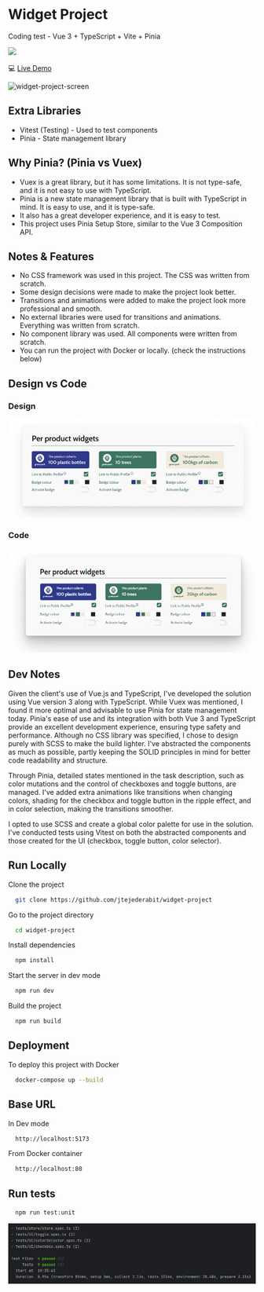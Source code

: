 # Widget Project

Coding test - Vue 3 + TypeScript + Vite + Pinia

<img src="https://skillicons.dev/icons?i=vue,typescript,pinia,vite,vitest,css" />



:computer: [Live Demo](https://widget-project-nine.vercel.app/)

![widget-project-screen](https://github.com/jtejederabit/widget-project/assets/130762129/b00f3eff-d97a-4f98-92a2-cd063652d533)


## Extra Libraries

- Vitest (Testing) - Used to test components
- Pinia - State management library

## Why Pinia? (Pinia vs Vuex)

- Vuex is a great library, but it has some limitations. It is not type-safe, and it is not easy to use with TypeScript.
- Pinia is a new state management library that is built with TypeScript in mind. It is easy to use, and it is type-safe.
- It also has a great developer experience, and it is easy to test.
- This project uses Pinia Setup Store, similar to the Vue 3 Composition API.

## Notes & Features

- No CSS framework was used in this project. The CSS was written from scratch.
- Some design decisions were made to make the project look better.
- Transitions and animations were added to make the project look more professional and smooth.
- No external libraries were used for transitions and animations. Everything was written from scratch.
- No component library was used. All components were written from scratch.
- You can run the project with Docker or locally. (check the instructions below)

## Design vs Code

### **Design**

![img_2.png](img_2.png)

### **Code**

![img_4.png](img_4.png)

## Dev Notes
Given the client's use of Vue.js and TypeScript, I've developed the solution using Vue version 3 along with TypeScript. While Vuex was mentioned, I found it more optimal and advisable to use Pinia for state management today. Pinia's ease of use and its integration with both Vue 3 and TypeScript provide an excellent development experience, ensuring type safety and performance. Although no CSS library was specified, I chose to design purely with SCSS to make the build lighter. I've abstracted the components as much as possible, partly keeping the SOLID principles in mind for better code readability and structure.

Through Pinia, detailed states mentioned in the task description, such as color mutations and the control of checkboxes and toggle buttons, are managed. I've added extra animations like transitions when changing colors, shading for the checkbox and toggle button in the ripple effect, and in color selection, making the transitions smoother.

I opted to use SCSS and create a global color palette for use in the solution. I've conducted tests using Vitest on both the abstracted components and those created for the UI (checkbox, toggle button, color selector).

## Run Locally

Clone the project

```bash
  git clone https://github.com/jtejederabit/widget-project
```

Go to the project directory

```bash
  cd widget-project
```

Install dependencies

```bash
  npm install
```

Start the server in dev mode

```bash
  npm run dev
```

Build the project

```bash
  npm run build
```

## Deployment

To deploy this project with Docker

```bash
  docker-compose up --build
```

## Base URL

In Dev mode

```bash
  http://localhost:5173
```

From Docker container

```bash
  http://localhost:80
```

## Run tests


```bash
  npm run test:unit
```
![img.png](img.png)
